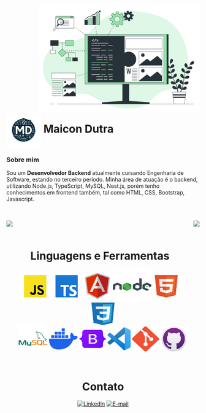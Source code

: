 <img align="right"  height="280" src="5978741.jpg">

<h1>
    <a href="https://github.com/maicondutradev">
     <img height="90" width="90" align="center" width="36px" src="LOGO.png"></a>
    <span>Maicon Dutra</span>
</h1>

<h3>Sobre mim</h3>
<p>Sou um <strong>Desenvolvedor Backend</strong> atualmente cursando Engenharia de Software, estando no terceíro período. Minha área de atuação é o backend, utilizando Node.js, TypeScript, MySQL, Nest.js, porém tenho conhecimentos em frontend também, tal como HTML, CSS, Bootstrap, Javascript.
<br>
<br>
<br>
<div>
  <img height="160em" src="https://github-readme-stats.vercel.app/api?username=maicondutradev&show_icons=true&theme=tokyonight&include_all_commits=true&count_private=true"/>
  <img align="right" height="160em" src="https://github-readme-stats.vercel.app/api/top-langs/?username=maicondutradev&layout=compact&langs_count=16&theme=tokyonight"/>
</div>

<div align="center">
  <div style"display: inline_block"><br>
    <h1 align="center">Linguagens e Ferramentas</h1>
    <img align="center" height="78" width="78" src="javascript.png">
    <img align="center" height="78" width="78" src="typescript.png">
    <img align="center" height="75" width="75" src="angular.png">
    <img align="center" height="85" width="100" src="nodejs.png">
    <img align="center" height="60" width="70" alt="html-icon" src="https://raw.githubusercontent.com/devicons/devicon/master/icons/html5/html5-original.svg">
    <img align="center" height="60" width="70" alt="css-icon" src="https://raw.githubusercontent.com/devicons/devicon/master/icons/css3/css3-original.svg">
      <br>
    <img align="center" height="70" width="75" src="mysql.png">
    <img align="center" height="55" width="75" src="docker.png">
    <img align="center" height="60" width="70" alt="bootstrap-icon" src="https://raw.githubusercontent.com/devicons/devicon/master/icons/bootstrap/bootstrap-original.svg">
    <img align="center" height="60" width="60" src="visual studio.png">
    <img align="center" height="65" width="70" src="git.png">
    <img align="center" height="70" width="70" src="githubdesktop.png">
  </div>

  <br>
  <br>

<h1 align="center">Contato</h1>

[![LinkedIn](https://img.shields.io/badge/LinkedIn-0077B5?style=for-the-badge&logo=linkedin&logoColor=white)](https://www.linkedin.com/in/maicon-dutra-09a41b250/)
[![E-mail](https://img.shields.io/badge/-Email-000?style=for-the-badge&logo=microsoft-outlook&logoColor=007BFF)](mailto:maicondutra.dev@gmail.com)


</div>

